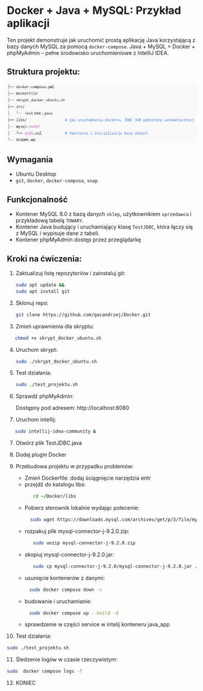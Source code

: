 # Docker + Java + MySQL: Przykład aplikacji

Ten projekt demonstruje jak uruchomić prostą aplikację Java korzystającą z bazy danych MySQL za pomocą `docker-compose`.
Java + MySQL + Docker + phpMyAdmin – pełne środowisko uruchomieniowe z IntelliJ IDEA.

## Struktura projektu:
![img_1.png](img_1.png)

## Wymagania

- Ubuntu Desktop
- `git`, `docker`, `docker-compose`, `snap`

## Funkcjonalność

- Kontener MySQL 8.0 z bazą danych `sklep`, użytkownikiem `sprzedawca` i przykładową tabelą `TOWARY`.
- Kontener Java budujący i uruchamiający klasę `TestJDBC`, która łączy się z MySQL i wypisuje dane z tabeli.
- Kontener phpMyAdmin dostęp przez przeglądarkę

## Kroki na ćwiczenia:

1. Zaktualizuj listę repozytoriów i zainstaluj git:
    ```bash
   sudo apt update &&
   sudo apt install git
    ```
2. Sklonuj repo:
   ```bash
   git clone https://github.com/gacandrzej/Docker.git
   ```

3. Zmień uprawnienia dla skryptu:
```bash
   chmod +x skrypt_docker_ubuntu.sh
```
4. Uruchom skrypt:
   ```bash
   sudo ./skrypt_docker_ubuntu.sh
   ```

6. Test działania:
   ```bash
   sudo ./test_projektu.sh
   ```
7. Sprawdź phpMyAdmin:


   Dostępny pod adresem: http://localhost:8080


8. Uruchom intellij:
```bash
   sudo intellij-idea-community &
```
7. Otwórz plik TestJDBC.java


8. Dodaj plugin Docker


9. Przebudowa projektu w przypadku problemów:
   - Zmień Dockerfile: dodaj ściągnięcie narzędzia entr
   - przejdź do katalogu libs:
      ```bash
         cd ~/Docker/libs
      ```
   - Pobierz sterownik lokalnie wydając polecenie:
       ```bash
         sudo wget https://downloads.mysql.com/archives/get/p/3/file/mysql-connector-j-9.2.0.zip 
      ```
   - rozpakuj plik mysql-connector-j-9.2.0.zip:
      ```bash
         sudo unzip mysql-connector-j-9.2.0.zip
      ```
   - skopiuj mysql-connector-j-9.2.0.jar:
      ```bash
         sudo cp mysql-connector-j-9.2.0/mysql-connector-j-9.2.0.jar .
      ```
   - usunięcie kontenerów z danymi:
   ```bash
        sudo docker compose down -v
     ``` 
   - budowanie i uruchamianie:
   ```bash
        sudo docker compose up --build -d
     ```
   - sprawdzenie w części service w intelij konteneru java_app
   
10. Test działania:
   ```bash
   sudo ./test_projektu.sh
   ```
11. Śledzenie logów w czasie rzeczywistym:
   ```bash
   sudo  docker compose logs -f
   ```
12. KONIEC
   
